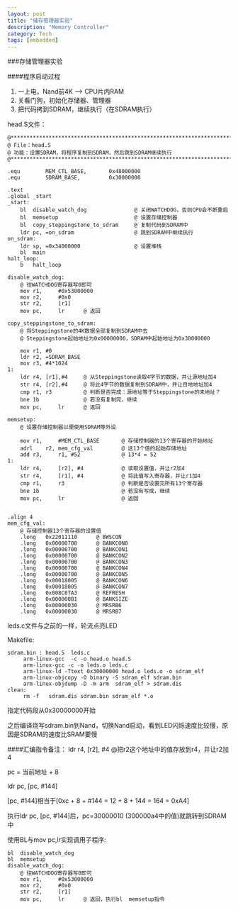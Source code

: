 ```yaml
---
layout: post
title: "储存管理器实验"
description: "Memory Controller"
category: Tech
tags: [embedded]
---
```



###存储管理器实验

####程序启动过程
1. 一上电，Nand前4K --> CPU片内RAM
2. 关看门狗，初始化存储器、管理器
3. 把代码拷到SDRAM，继续执行（在SDRAM执行）

head.S文件：

```
@*************************************************************************
@ File：head.S
@ 功能：设置SDRAM，将程序复制到SDRAM，然后跳到SDRAM继续执行
@*************************************************************************      

.equ        MEM_CTL_BASE,       0x48000000
.equ        SDRAM_BASE,         0x30000000

.text
.global _start
_start:
    bl  disable_watch_dog               @ 关闭WATCHDOG，否则CPU会不断重启
    bl  memsetup                        @ 设置存储控制器
    bl  copy_steppingstone_to_sdram     @ 复制代码到SDRAM中
    ldr pc, =on_sdram                   @ 跳到SDRAM中继续执行
on_sdram:
    ldr sp, =0x34000000                 @ 设置堆栈
    bl  main
halt_loop:
    b   halt_loop

disable_watch_dog:
    @ 往WATCHDOG寄存器写0即可
    mov r1,     #0x53000000
    mov r2,     #0x0
    str r2,     [r1]
    mov pc,     lr      @ 返回

copy_steppingstone_to_sdram:
    @ 将Steppingstone的4K数据全部复制到SDRAM中去
    @ Steppingstone起始地址为0x00000000，SDRAM中起始地址为0x30000000
   
    mov r1, #0
    ldr r2, =SDRAM_BASE
    mov r3, #4*1024
1: 
    ldr r4, [r1],#4     @ 从Steppingstone读取4字节的数据，并让源地址加4
    str r4, [r2],#4     @ 将此4字节的数据复制到SDRAM中，并让目地地址加4
    cmp r1, r3          @ 判断是否完成：源地址等于Steppingstone的未地址？
    bne 1b              @ 若没有复制完，继续
    mov pc,     lr      @ 返回

memsetup:
    @ 设置存储控制器以便使用SDRAM等外设

    mov r1,     #MEM_CTL_BASE       @ 存储控制器的13个寄存器的开始地址
    adrl    r2, mem_cfg_val         @ 这13个值的起始存储地址
    add r3,     r1, #52             @ 13*4 = 52
1: 
    ldr r4,     [r2], #4            @ 读取设置值，并让r2加4
    str r4,     [r1], #4            @ 将此值写入寄存器，并让r1加4
    cmp r1,     r3                  @ 判断是否设置完所有13个寄存器
    bne 1b                          @ 若没有写成，继续
    mov pc,     lr                  @ 返回


.align 4
mem_cfg_val:
    @ 存储控制器13个寄存器的设置值
    .long   0x22011110      @ BWSCON
    .long   0x00000700      @ BANKCON0
    .long   0x00000700      @ BANKCON1
    .long   0x00000700      @ BANKCON2
    .long   0x00000700      @ BANKCON3 
    .long   0x00000700      @ BANKCON4
    .long   0x00000700      @ BANKCON5
    .long   0x00018005      @ BANKCON6
    .long   0x00018005      @ BANKCON7
    .long   0x008C07A3      @ REFRESH
    .long   0x000000B1      @ BANKSIZE
    .long   0x00000030      @ MRSRB6
    .long   0x00000030      @ MRSRB7
```

leds.c文件与之前的一样，轮流点亮LED

Makefile:

```
sdram.bin : head.S  leds.c
     arm-linux-gcc  -c -o head.o head.S
     arm-linux-gcc -c -o leds.o leds.c
     arm-linux-ld -Ttext 0x30000000 head.o leds.o -o sdram_elf
     arm-linux-objcopy -O binary -S sdram_elf sdram.bin
     arm-linux-objdump -D -m arm  sdram_elf > sdram.dis
clean:
     rm -f   sdram.dis sdram.bin sdram_elf *.o
```

指定代码段从0x30000000开始

之后编译烧写sdram.bin到Nand，切换Nand启动，看到LED闪烁速度比较慢，原因是SDRAM的速度比SRAM要慢

####汇编指令备注：
ldr r4,     [r2], #4 @把r2这个地址中的值存放到r4，并让r2加4

pc = 当前地址 + 8

ldr     pc, [pc, #144]

[pc, #144]相当于[0xc + 8 + #144 = 12 + 8 + 144 = 164 = 0xA4]

执行ldr     pc, [pc, #144]后，pc=30000010 (300000a4中的值)就跳转到SDRAM中

使用BL与mov pc,lr实现调用子程序:

```
bl  disable_watch_dog
bl  memsetup
disable_watch_dog:
    @ 往WATCHDOG寄存器写0即可
    mov r1,     #0x53000000
    mov r2,     #0x0
    str r2,     [r1]
    mov pc,     lr      @ 返回，执行bl  memsetup指令
```